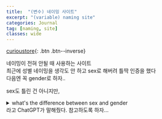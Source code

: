 ```yaml
---
title:  "(변수) 네이밍 사이트"
excerpt: "(variable) naming site"
categories: Journal
tag: [naming, site]
classes: wide
---
```


[curioustore](https://www.curioustore.com/#!/){: .btn .btn--inverse}

네이밍이 전혀 안될 때 사용하는 사이트<br>
최근에 성별 네이밍을 생각도 안 하고 sex로 해버려 틀딱 인증을 했다<br>
다음엔 꼭 gender로 하자..

sex도 틀린 건 아니지만,
<details>
<summary>what's the difference between sex and gender</summary>
<div markdown="1">

Sex and gender are two distinct concepts that are often used interchangeably but refer to different aspects of a person's identity.

Sex typically refers to the biological characteristics that define individuals as male or female. These characteristics include physical attributes such as reproductive organs, chromosomes, and hormones. The binary understanding of sex is often limited to male and female, but it's important to note that there are intersex individuals who may have a combination of both male and female biological characteristics.

On the other hand, gender refers to the socially constructed roles, behaviors, expressions, and identities that a given culture considers appropriate for men, women, and individuals of other gender identities. Gender is not strictly binary and can encompass a range of identities beyond just male and female. This includes gender identities such as non-binary, genderqueer, genderfluid, transgender, and more. Gender identity is a deeply held sense of being male, female, a blend of both, or neither, which may or may not correspond with the sex assigned at birth.

In summary, sex is primarily based on biological characteristics, whereas gender is a social and cultural construct that encompasses a broader spectrum of identities beyond the binary understanding of male and female.

</div>
</details>
라고 ChatGPT가 말해줬다. 참고하도록 하자...